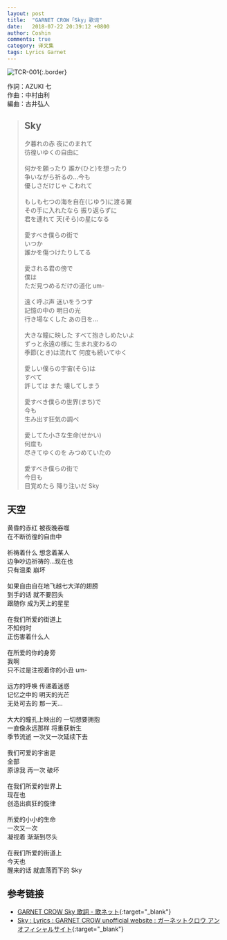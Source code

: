 ```yaml
---
layout: post
title:  "GARNET CROW「Sky」歌词"
date:   2018-07-22 20:39:12 +0800
author: Coshin
comments: true
category: 译文集
tags: Lyrics Garnet
---
```

![TCR-001](https://ganekuro.github.io/images/discography/album/TCR-001.jpg){:.border}

作詞：AZUKI 七<br>
作曲：中村由利<br>
編曲：古井弘人

<blockquote class="original">
  <h2>Sky</h2>
  <p>
    夕暮れの赤 夜にのまれて<br>
    彷徨いゆくの自由に<br>
    <br>
    何かを願ったり 誰か(ひと)を想ったり<br>
    争いながら祈るの…今も<br>
    優しさだけじゃ こわれて<br>
    <br>
    もしも七つの海を自在(じゆう)に渡る翼<br>
    その手に入れたなら 振り返らずに<br>
    君を連れて 天(そら)の星になる<br>
    <br>
    愛すべき僕らの街で<br>
    いつか<br>
    誰かを傷つけたりしてる<br>
    <br>
    愛される君の傍で<br>
    僕は<br>
    ただ見つめるだけの道化 um-<br>
    <br>
    遠く呼ぶ声 迷いをうつす<br>
    記憶の中の 明日の光<br>
    行き場なくした あの日を…<br>
    <br>
    大きな瞳に映した すべて抱きしめたいよ<br>
    ずっと永遠の様に 生まれ変わるの<br>
    季節(とき)は流れて 何度も続いてゆく<br>
    <br>
    愛しい僕らの宇宙(そら)は<br>
    すべて<br>
    許しては また 壊してしまう<br>
    <br>
    愛すべき僕らの世界(まち)で<br>
    今も<br>
    生み出す狂気の調べ<br>
    <br>
    愛してた小さな生命(せかい)<br>
    何度も<br>
    尽きてゆくのを みつめていたの<br>
    <br>
    愛すべき僕らの街で<br>
    今日も<br>
    目覚めたら 降り注いだ Sky
  </p>
</blockquote>

<div class="translation">
  <h2>天空</h2>
  <p>
    黄昏的赤红 被夜晚吞噬<br>
    在不断彷徨的自由中<br>
    <br>
    祈祷着什么 想念着某人<br>
    边争吵边祈祷的…现在也<br>
    只有温柔 崩坏<br>
    <br>
    如果自由自在地飞越七大洋的翅膀<br>
    到手的话 就不要回头<br>
    跟随你 成为天上的星星<br>
    <br>
    在我们所爱的街道上<br>
    不知何时<br>
    正伤害着什么人<br>
    <br>
    在所爱的你的身旁<br>
    我啊<br>
    只不过是注视着你的小丑 um-<br>
    <br>
    远方的呼唤 传递着迷惑<br>
    记忆之中的 明天的光芒<br>
    无处可去的 那一天…<br>
    <br>
    大大的瞳孔上映出的 一切想要拥抱<br>
    一直像永远那样 将重获新生<br>
    季节流逝 一次又一次延续下去<br>
    <br>
    我们可爱的宇宙是<br>
    全部<br>
    原谅我 再一次 破坏<br>
    <br>
    在我们所爱的世界上<br>
    现在也<br>
    创造出疯狂的旋律<br>
    <br>
    所爱的小小的生命<br>
    一次又一次<br>
    凝视着 渐渐到尽头<br>
    <br>
    在我们所爱的街道上<br>
    今天也<br>
    醒来的话 就直落而下的 Sky
  </p>
</div>

## 参考链接

* [GARNET CROW Sky 歌詞 - 歌ネット](https://www.uta-net.com/song/20122/){:target="_blank"}
* [Sky : Lyrics : GARNET CROW unofficial website : ガーネットクロウ アンオフィシャルサイト](https://ganekuro.github.io/lyrics/original/Sky.html){:target="_blank"}

